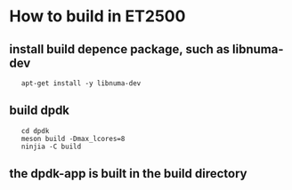 # How to build in ET2500
## install build depence package, such as libnuma-dev
```shell
   apt-get install -y libnuma-dev
```
## build dpdk
```shell
   cd dpdk
   meson build -Dmax_lcores=8
   ninjia -C build
```
## the dpdk-app is built in the build directory
